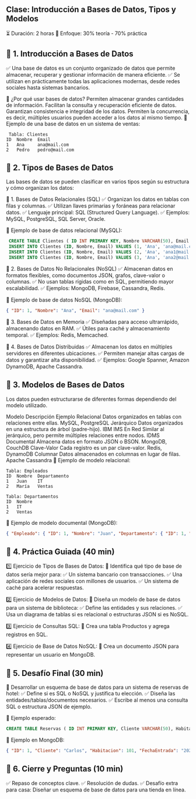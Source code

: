 ## Clase: Introducción a Bases de Datos, Tipos y Modelos
⏳ Duración: 2 horas
📌 Enfoque: 30% teoría - 70% práctica

## 🔹 1. Introducción a Bases de Datos
✅ Una base de datos es un conjunto organizado de datos que permite almacenar, recuperar y gestionar información de manera eficiente.
✅ Se utilizan en prácticamente todas las aplicaciones modernas, desde redes sociales hasta sistemas bancarios.

📌 ¿Por qué usar bases de datos?
Permiten almacenar grandes cantidades de información.
Facilitan la consulta y recuperación eficiente de datos.
Garantizan consistencia e integridad de los datos.
Permiten la concurrencia, es decir, múltiples usuarios pueden acceder a los datos al mismo tiempo.
📌 Ejemplo de una base de datos en un sistema de ventas:
```plaintext
 Tabla: Clientes
ID	Nombre	Email
1	Ana	 	ana@mail.com
2	Pedro	pedro@mail.com
```		
## 🔹 2. Tipos de Bases de Datos
Las bases de datos se pueden clasificar en varios tipos según su estructura y cómo organizan los datos:

📌 1. Bases de Datos Relacionales (SQL)
✅ Organizan los datos en tablas con filas y columnas.
✅ Utilizan llaves primarias y foráneas para relacionar datos.
✅ Lenguaje principal: SQL (Structured Query Language).
✅ Ejemplos: MySQL, PostgreSQL, SQL Server, Oracle.

📌 Ejemplo de base de datos relacional (MySQL):
```sql
 CREATE TABLE Clientes ( ID INT PRIMARY KEY, Nombre VARCHAR(50), Email VARCHAR(100) unique ); 
 INSERT INTO Clientes (ID, Nombre, Email) VALUES (1, 'Ana', 'ana@mail.com');
 INSERT INTO Clientes (ID, Nombre, Email) VALUES (2, 'Ana', 'ana1@mail.com');
 INSERT INTO Clientes (ID, Nombre, Email) VALUES (3, 'Ana', 'ana2@mail.com'); 
 ```

📌 2. Bases de Datos No Relacionales (NoSQL)
✅ Almacenan datos en formatos flexibles, como documentos JSON, grafos, clave-valor o columnas.
✅ No usan tablas rígidas como en SQL, permitiendo mayor escalabilidad.
✅ Ejemplos: MongoDB, Firebase, Cassandra, Redis.

📌 Ejemplo de base de datos NoSQL (MongoDB):
```json 
{ "ID": 1, "Nombre": "Ana", "Email": "ana@mail.com" } 
```

📌 3. Bases de Datos en Memoria
✅ Diseñadas para acceso ultrarrápido, almacenando datos en RAM.
✅ Útiles para caché y almacenamiento temporal.
✅ Ejemplos: Redis, Memcached.

📌 4. Bases de Datos Distribuidas
✅ Almacenan los datos en múltiples servidores en diferentes ubicaciones.
✅ Permiten manejar altas cargas de datos y garantizar alta disponibilidad.
✅ Ejemplos: Google Spanner, Amazon DynamoDB, Apache Cassandra.

## 🔹 3. Modelos de Bases de Datos
Los datos pueden estructurarse de diferentes formas dependiendo del modelo utilizado.

Modelo	Descripción	Ejemplo
Relacional	Datos organizados en tablas con relaciones entre ellas.	MySQL, PostgreSQL
Jerárquico	Datos organizados en una estructura de árbol (padre-hijo).	IBM IMS
En Red	Similar al jerárquico, pero permite múltiples relaciones entre nodos.	IDMS
Documental	Almacena datos en formato JSON o BSON.	MongoDB, CouchDB
Clave-Valor	Cada registro es un par clave-valor.	Redis, DynamoDB
Columnar	Datos almacenados en columnas en lugar de filas.	Apache Cassandra
📌 Ejemplo de modelo relacional:
``` plaintext 
Tabla: Empleados
ID	Nombre	Departamento
1	Juan	IT
2	María	Ventas

Tabla: Departamentos
ID	Nombre
1	IT
2	Ventas
```	
📌 Ejemplo de modelo documental (MongoDB):
```json 
{ "Empleado": { "ID": 1, "Nombre": "Juan", "Departamento": { "ID": 1, "Nombre": "IT" } } } 
```

## 🔹 4. Práctica Guiada (40 min)
1️⃣ Ejercicio de Tipos de Bases de Datos:
📌 Identifica qué tipo de base de datos sería mejor para:
✅ Un sistema bancario con transacciones.
✅ Una aplicación de redes sociales con millones de usuarios.
✅ Un sistema de caché para acelerar respuestas.

2️⃣ Ejercicio de Modelos de Datos:
📌 Diseña un modelo de base de datos para un sistema de biblioteca:
✅ Define las entidades y sus relaciones.
✅ Usa un diagrama de tablas si es relacional o estructuras JSON si es NoSQL.

3️⃣ Ejercicio de Consultas SQL:
📌 Crea una tabla Productos y agrega registros en SQL.

4️⃣ Ejercicio de Base de Datos NoSQL:
📌 Crea un documento JSON para representar un usuario en MongoDB.

## 🔹 5. Desafío Final (30 min)
📌 Desarrollar un esquema de base de datos para un sistema de reservas de hotel:
✅ Define si es SQL o NoSQL y justifica tu elección.
✅ Diseña las entidades/tablas/documentos necesarios.
✅ Escribe al menos una consulta SQL o estructura JSON de ejemplo.

📌 Ejemplo esperado:
```sql 
CREATE TABLE Reservas ( ID INT PRIMARY KEY, Cliente VARCHAR(50), Habitacion INT, FechaEntrada DATE, FechaSalida DATE ); INSERT INTO Reservas VALUES (1, 'Carlos', 101, '2024-02-01', '2024-02-05'); 
```

📌 Ejemplo en MongoDB:
```json 
{ "ID": 1, "Cliente": "Carlos", "Habitacion": 101, "FechaEntrada": "2024-02-01", "FechaSalida": "2024-02-05" } 
```

## 🔹 6. Cierre y Preguntas (10 min)
✅ Repaso de conceptos clave.
✅ Resolución de dudas.
✅ Desafío extra para casa: Diseñar un esquema de base de datos para una tienda en línea.

